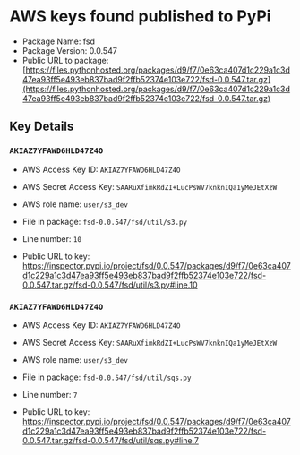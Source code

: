 # AWS keys found published to PyPi

* Package Name: fsd
* Package Version: 0.0.547
* Public URL to package: [https://files.pythonhosted.org/packages/d9/f7/0e63ca407d1c229a1c3d47ea93ff5e493eb837bad9f2ffb52374e103e722/fsd-0.0.547.tar.gz](https://files.pythonhosted.org/packages/d9/f7/0e63ca407d1c229a1c3d47ea93ff5e493eb837bad9f2ffb52374e103e722/fsd-0.0.547.tar.gz)

## Key Details

### `AKIAZ7YFAWD6HLD47Z4O`

* AWS Access Key ID: `AKIAZ7YFAWD6HLD47Z4O`
* AWS Secret Access Key: `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` 
* AWS role name: `user/s3_dev`
* File in package: `fsd-0.0.547/fsd/util/s3.py`
* Line number: `10`

* Public URL to key: https://inspector.pypi.io/project/fsd/0.0.547/packages/d9/f7/0e63ca407d1c229a1c3d47ea93ff5e493eb837bad9f2ffb52374e103e722/fsd-0.0.547.tar.gz/fsd-0.0.547/fsd/util/s3.py#line.10



### `AKIAZ7YFAWD6HLD47Z4O`

* AWS Access Key ID: `AKIAZ7YFAWD6HLD47Z4O`
* AWS Secret Access Key: `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` 
* AWS role name: `user/s3_dev`
* File in package: `fsd-0.0.547/fsd/util/sqs.py`
* Line number: `7`

* Public URL to key: https://inspector.pypi.io/project/fsd/0.0.547/packages/d9/f7/0e63ca407d1c229a1c3d47ea93ff5e493eb837bad9f2ffb52374e103e722/fsd-0.0.547.tar.gz/fsd-0.0.547/fsd/util/sqs.py#line.7


